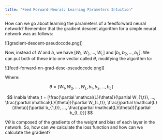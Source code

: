```yaml
---
title: "Feed Forward Neural: Learning Parameters Intuition"
---
```

How can we go about learning the parameters of a feedforward neural network? Remember that the gradient descent algorithm for a simple neural network was as follows:

![[gradient-descent-pseudocode.png]]

Now, instead of $W$ and $b$, we have $[W_1, W_2,  ... , W_L]$ and $[b_1, b_2, ..., b_L]$. We can put both of these into one vector called $\theta$, modifying the algorithm to:

![[feed-forward-nn-grad-desc-pseudocode.png]]

Where:

$$
\theta = [W_1, W_2,  ... , W_L, b_1, b_2, ..., b_L]
$$

$$
\nabla \theta_t = [\frac{\partial \mathcal{L}(\theta)}{\partial W_{1,t}}, ..., \frac{\partial \mathcal{L}(\theta)}{\partial W_{L,t}}, 
\frac{\partial \mathcal{L}(\theta)}{\partial b_{1,t}}, ...,
\frac{\partial \mathcal{L}(\theta)}{\partial b_{L,t}}]
$$

$\nabla{\theta}$ is composed of the gradients of the weight and bias of each layer in the network. So, how can we calculate the loss function and how can we calculate the gradient?

